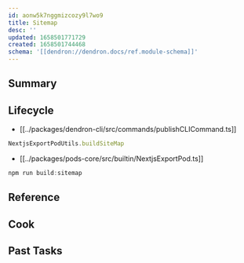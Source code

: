 ```yaml
---
id: aonw5k7nggmizcozy9l7wo9
title: Sitemap
desc: ''
updated: 1658501771729
created: 1658501744468
schema: '[[dendron://dendron.docs/ref.module-schema]]'
---
```


## Summary

## Lifecycle

- [[../packages/dendron-cli/src/commands/publishCLICommand.ts]]

```ts
NextjsExportPodUtils.buildSiteMap
```

- [[../packages/pods-core/src/builtin/NextjsExportPod.ts]]
```ts
npm run build:sitemap
```

## Reference

## Cook

## Past Tasks
